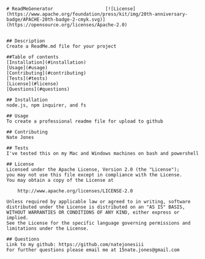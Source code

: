 
    # ReadMeGenerator                   [![License](https://www.apache.org/foundation/press/kit/img/20th-anniversary-badge/APACHE-20th-badge-2-cmyk.svg)](https://opensource.org/licenses/Apache-2.0)


    ## Description
    Create a ReadMe.md file for your project

    ##Table of contents 
    [Installation](#installation)
    [Usage](#usage)
    [Contributing](#contributing)
    [Tests](#tests)
    [License](#license)
    [Questions](#questions)

    ## Installation
    node.js, npm inquirer, and fs
    
    ## Usage
    To create a professional readme file for upload to github
   
    ## Contributing
    Nate Jones

    ## Tests
    I've tested this on my Mac and Windows machines on bash and powershell

    ## License
    Licensed under the Apache License, Version 2.0 (the "License");
    you may not use this file except in compliance with the License.
    You may obtain a copy of the License at
    
        http://www.apache.org/licenses/LICENSE-2.0
    
    Unless required by applicable law or agreed to in writing, software
    distributed under the License is distributed on an "AS IS" BASIS,
    WITHOUT WARRANTIES OR CONDITIONS OF ANY KIND, either express or implied.
    See the License for the specific language governing permissions and
    limitations under the License.

    ## Questions
    Link to my github: https://github.com/natejonesiii
    For further questions please email me at 15nate.jones@gmail.com
    